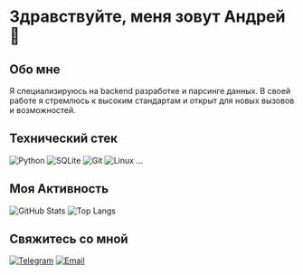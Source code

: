# Здравствуйте, меня зовут Андрей 👋

## Обо мне
Я специализируюсь на backend разработке и парсинге данных. В своей работе я стремлюсь к высоким стандартам и открыт для новых вызовов и возможностей.

## Технический стек
![Python](https://img.shields.io/badge/-Python-090909?style=for-the-badge&logo=python)
![SQLite](https://img.shields.io/badge/-SQLite-090909?style=for-the-badge&logo=sqlite)
![Git](https://img.shields.io/badge/-Git-090909?style=for-the-badge&logo=git)
![Linux](https://img.shields.io/badge/-Linux-090909?style=for-the-badge&logo=linux)
...

## Моя Активность
![GitHub Stats](https://github-readme-stats.vercel.app/api?username=Andrey123&show_icons=true&theme=radical)
![Top Langs](https://github-readme-stats.vercel.app/api/top-langs/?username=Andrey123&layout=compact&theme=radical)

## Свяжитесь со мной
[![Telegram](https://img.shields.io/badge/Telegram-blue?style=for-the-badge&logo=telegram)](https://t.me/ваш_ник)
[![Email](https://img.shields.io/badge/Email-red?style=for-the-badge&logo=gmail)](mailto:ваш_email@gmail.com)
